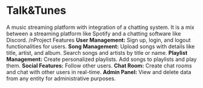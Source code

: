 # Talk&Tunes
A music streaming platform with integration of a chatting system. It is a mix between a streaming platform like Spotify and a chatting software like Discord.
/nProject Features
**User Management:**
Sign up, login, and logout functionalities for users.
**Song Management:**
Upload songs with details like title, artist, and album.
Search songs and artists by title or name.
**Playlist Management:**
Create personalized playlists.
Add songs to playlists and play them.
**Social Features:**
Follow other users.
**Chat Room:**
Create chat rooms and chat with other users in real-time.
**Admin Panel:**
View and delete data from any entity for administrative purposes.

